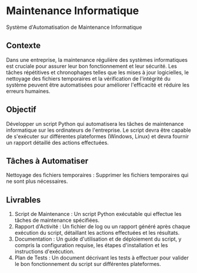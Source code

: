# Maintenance Informatique
Système d'Automatisation de Maintenance Informatique 

## Contexte 
Dans une entreprise, la maintenance régulière des systèmes informatiques est cruciale pour assurer leur bon fonctionnement et leur sécurité. 
Les tâches répétitives et chronophages telles que les mises à jour logicielles, le nettoyage des fichiers temporaires et la vérification de l'intégrité du système peuvent être automatisées pour améliorer l'efficacité et réduire les erreurs humaines. 

## Objectif 
Développer un script Python qui automatisera les tâches de maintenance informatique sur les ordinateurs de l'entreprise. 
Le script devra être capable de s'exécuter sur différentes plateformes (Windows, Linux) et devra fournir un rapport détaillé des actions effectuées. 

## Tâches à Automatiser 
Nettoyage des fichiers temporaires : Supprimer les fichiers temporaires qui ne sont plus nécessaires. 

## Livrables 
1. Script de Maintenance : Un script Python exécutable qui effectue les tâches de maintenance spécifiées. 
2. Rapport d'Activité : Un fichier de log ou un rapport généré après chaque exécution du script, détaillant les actions effectuées et les résultats. 
3. Documentation : Un guide d'utilisation et de déploiement du script, y compris la configuration requise, les étapes d'installation et les instructions d'exécution. 
4. Plan de Tests : Un document décrivant les tests à effectuer pour valider le bon fonctionnement du script sur différentes plateformes.
